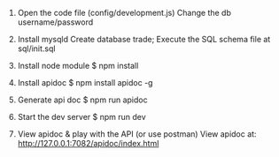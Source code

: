 1. Open the code file (config/development.js)
Change the db username/password

2. Install mysqld
Create database trade;
Execute the SQL schema file at sql/init.sql

3. Install node module
$ npm install

4. Install apidoc
$ npm install apidoc -g

5. Generate api doc
$ npm run apidoc

6. Start the dev server
$ npm run dev

7. View apidoc & play with the API (or use postman)
View apidoc at: http://127.0.0.1:7082/apidoc/index.html
